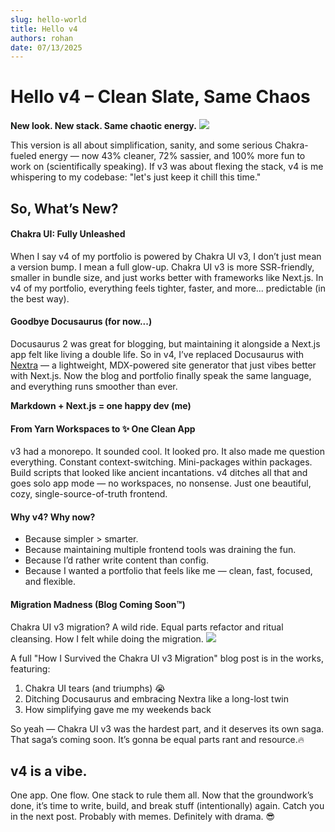 ```yaml
---
slug: hello-world
title: Hello v4
authors: rohan
date: 07/13/2025
---
```


# Hello v4 – Clean Slate, Same Chaos

**New look. New stack. Same chaotic energy.**
![](https://media2.giphy.com/media/v1.Y2lkPTc5MGI3NjExZHZncmNzcWcyb210azhocmFpZ3dwNncwbWI3a2p4dnE4MnlmeDd2bCZlcD12MV9pbnRlcm5hbF9naWZfYnlfaWQmY3Q9Zw/3og0IzCY7KZAyaEGfm/giphy.gif)

This version is all about simplification, sanity, and some serious Chakra-fueled energy — now 43% cleaner, 72% sassier, and 100% more fun to work on (scientifically speaking). If v3 was about flexing the stack, v4 is me whispering to my codebase: "let's just keep it chill this time."

## So, What’s New?
#### Chakra UI: Fully Unleashed
When I say v4 of my portfolio is powered by Chakra UI v3, I don’t just mean a version bump. I mean a full glow-up. Chakra UI v3 is more SSR-friendly, smaller in bundle size, and just works better with frameworks like Next.js. In v4 of my portfolio, everything feels tighter, faster, and more... predictable (in the best way).

#### Goodbye Docusaurus (for now...)
Docusaurus 2 was great for blogging, but maintaining it alongside a Next.js app felt like living a double life.
So in v4, I’ve replaced Docusaurus with [Nextra](https://nextra.site/) — a lightweight, MDX-powered site generator that just vibes better with Next.js. Now the blog and portfolio finally speak the same language, and everything runs smoother than ever.

**Markdown + Next.js = one happy dev (me)**

#### From Yarn Workspaces to ✨ One Clean App
v3 had a monorepo. It sounded cool. It looked pro. It also made me question everything. Constant context-switching. Mini-packages within packages. Build scripts that looked like ancient incantations. v4 ditches all that and goes solo app mode — no workspaces, no nonsense. Just one beautiful, cozy, single-source-of-truth frontend.

#### Why v4? Why now?
- Because simpler > smarter.
- Because maintaining multiple frontend tools was draining the fun.
- Because I’d rather write content than config.
- Because I wanted a portfolio that feels like me — clean, fast, focused, and flexible.

#### Migration Madness (Blog Coming Soon™)
Chakra UI v3 migration? A wild ride. Equal parts refactor and ritual cleansing. How I felt while doing the migration.
![](https://media1.giphy.com/media/v1.Y2lkPTc5MGI3NjExcmsxdnBwM3VodXdkdHQzMDJhaHRlNnRlZ2k0OThodW56NzVueHRxMiZlcD12MV9pbnRlcm5hbF9naWZfYnlfaWQmY3Q9Zw/XbbSxbfQ2HVNVHZWW8/giphy.gif)



A full "How I Survived the Chakra UI v3 Migration" blog post is in the works, featuring:
1. Chakra UI tears (and triumphs) 😭
2. Ditching Docusaurus and embracing Nextra like a long-lost twin
3. How simplifying gave me my weekends back

So yeah — Chakra UI v3 was the hardest part, and it deserves its own saga. That saga’s coming soon. It’s gonna be equal parts rant and resource.🔥

## v4 is a vibe.
One app. One flow. One stack to rule them all. Now that the groundwork’s done, it’s time to write, build, and break stuff (intentionally) again.
Catch you in the next post. Probably with memes. Definitely with drama. 😎